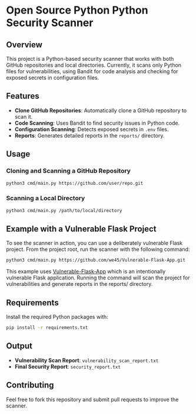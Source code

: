 # Open Source Python Python Security Scanner

## Overview

This project is a Python-based security scanner that works with both GitHub repositories and local directories. Currently, it scans only Python files for vulnerabilities, using Bandit for code analysis and checking for exposed secrets in configuration files.

## Features

- **Clone GitHub Repositories**: Automatically clone a GitHub repository to scan it.
- **Code Scanning**: Uses Bandit to find security issues in Python code.
- **Configuration Scanning**: Detects exposed secrets in `.env` files.
- **Reports**: Generates detailed reports in the `reports/` directory.

## Usage

### Cloning and Scanning a GitHub Repository

```bash
python3 cmd/main.py https://github.com/user/repo.git
```

### Scanning a Local Directory

```bash
python3 cmd/main.py /path/to/local/directory
```

## Example with a Vulnerable Flask Project

To see the scanner in action, you can use a deliberately vulnerable Flask project. From the project root, run the scanner with the following command:

```bash
python3 cmd/main.py https://github.com/we45/Vulnerable-Flask-App.git
```

This example uses [Vulnerable-Flask-App](https://github.com/we45/Vulnerable-Flask-App) which is an intentionally vulnerable Flask application. Running the command will scan the project for vulnerabilities and generate reports in the reports/ directory.

## Requirements

Install the required Python packages with:

```bash
pip install -r requirements.txt
```

## Output

- **Vulnerability Scan Report**: `vulnerability_scan_report.txt`
- **Final Security Report**: `security_report.txt`

## Contributing

Feel free to fork this repository and submit pull requests to improve the scanner.
